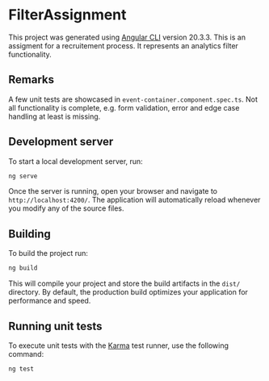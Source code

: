 # FilterAssignment

This project was generated using [Angular CLI](https://github.com/angular/angular-cli) version 20.3.3.
This is an assigment for a recruitement process. It represents an analytics filter functionality.

## Remarks

A few unit tests are showcased in `event-container.component.spec.ts`.
Not all functionality is complete, e.g. form validation, error and edge case handling at least is missing.

## Development server

To start a local development server, run:

```bash
ng serve
```

Once the server is running, open your browser and navigate to `http://localhost:4200/`. The application will automatically reload whenever you modify any of the source files.

## Building

To build the project run:

```bash
ng build
```

This will compile your project and store the build artifacts in the `dist/` directory. By default, the production build optimizes your application for performance and speed.

## Running unit tests

To execute unit tests with the [Karma](https://karma-runner.github.io) test runner, use the following command:

```bash
ng test
```
